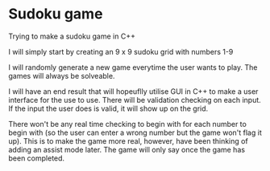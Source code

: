 # Sudoku game
Trying to make a sudoku game in C++

I will simply start by creating an 9 x 9 sudoku grid with numbers 1-9

I will randomly generate a new game everytime the user wants to play. The games will always be solveable.

I will have an end result that will hopeuflly utilise GUI in C++ to make a user interface for the use to use. There will be validation checking on each input. If the input the user does is valid, it will show up on the grid.

There won't be any real time checking to begin with for each number to begin with (so the user can enter a wrong number but the game won't flag it up). This is to make the game more real, however, have been thinking of adding an assist mode later. The game will only say once the game has been completed.
